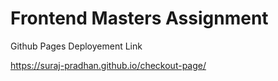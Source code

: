 # Frontend Masters Assignment
Github Pages Deployement Link

https://suraj-pradhan.github.io/checkout-page/
 
